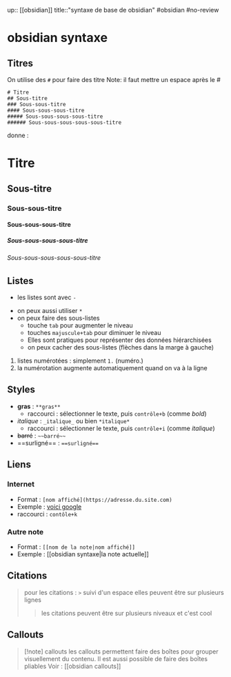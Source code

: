 up:: [[obsidian]]
title::"syntaxe de base de obsidian"
#obsidian #no-review 
# obsidian syntaxe

## Titres 

On utilise des `#` pour faire des titre
Note: il faut mettre un espace après le #

```
# Titre
## Sous-titre
### Sous-sous-titre
#### Sous-sous-sous-titre
##### Sous-sous-sous-sous-titre
###### Sous-sous-sous-sous-sous-titre
```

donne :
# Titre
## Sous-titre
### Sous-sous-titre
#### Sous-sous-sous-titre
##### Sous-sous-sous-sous-titre
###### Sous-sous-sous-sous-sous-titre


## Listes

 - les listes sont avec `- `
 * on peux aussi utiliser `* `
 * on peux faire des sous-listes
     - touche `tab` pour augmenter le niveau
     - touches `majuscule+tab` pour diminuer le niveau
     * Elles sont pratiques pour représenter des données hiérarchisées
     * on peux cacher des sous-listes (flèches dans la marge à gauche)

 1. listes numérotées : simplement `1.` (numéro.)
 2. la numérotation augmente automatiquement quand on va à la ligne

## Styles
 - **gras** : `**gras**`
     - raccourci : sélectionner le texte, puis `contrôle+b` (comme _bold_)
 - _italique_ : `_italique_` ou bien `*italique*`
     - raccourci : sélectionner le texte, puis `contrôle+i` (comme _italique_)
 - ~~barré~~ : `~~barré~~`
 - ==surligné== : `==surligné==`


## Liens


### Internet
 - Format : `[nom affiché](https://adresse.du.site.com)`
 - Exemple : [voici google](https://www.google.com)
 - raccourci : `contôle+k`

### Autre note
 - Format : `[[nom de la note|nom affiché]]`
 - Exemple : [[obsidian syntaxe|la note actuelle]]

## Citations

> pour les citations : `>` suivi d'un espace
> elles peuvent être sur plusieurs lignes
>> les citations peuvent être sur plusieurs niveaux et c'est cool


## Callouts

> [!note] callouts
> les callouts permettent faire des boîtes pour grouper visuellement du contenu.
> Il est aussi possible de faire des boîtes pliables
> Voir : [[obsidian callouts]]

